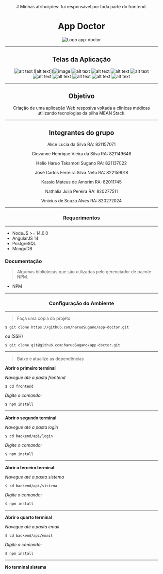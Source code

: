 <center>
# Minhas atribuições: fui responsável por toda parte do frontend.

  
# App Doctor

![Logo app-doctor](./frontend/src/assets/resources/img/logo.png)

---
## Telas da Aplicação
![alt text](https://github.com/viniciusalves23/app-doctor-1/blob/master/galeria1.PNG?raw=true)
![alt text](![image](https://user-images.githubusercontent.com/83824469/203323640-ce7d1fc7-cdfc-4406-b46d-ba08a7bcea0b.png)
![alt text](https://github.com/viniciusalves23/app-doctor-1/blob/master/galeria1.PNG?raw=true)
![alt text](https://github.com/viniciusalves23/app-doctor-1/blob/master/galeria1.PNG?raw=true)
![alt text](https://github.com/viniciusalves23/app-doctor-1/blob/master/galeria1.PNG?raw=true)
![alt text](https://github.com/viniciusalves23/app-doctor-1/blob/master/galeria1.PNG?raw=true)
![alt text](https://github.com/viniciusalves23/app-doctor-1/blob/master/galeria1.PNG?raw=true)
![alt text](https://github.com/viniciusalves23/app-doctor-1/blob/master/galeria1.PNG?raw=true)
![alt text](https://github.com/viniciusalves23/app-doctor-1/blob/master/galeria1.PNG?raw=true)
![alt text](https://github.com/viniciusalves23/app-doctor-1/blob/master/galeria1.PNG?raw=true)
![alt text](https://github.com/viniciusalves23/app-doctor-1/blob/master/galeria1.PNG?raw=true)



---

## Objetivo

Criação de uma aplicação Web resposiva voltada a clinicas médicas utilizando tecnologias da pilha MEAN Stack.

---

## Integrantes do grupo

Alice Lucia da Silva RA: 821157071

Giovanne Henrique Vieira da Silva RA: 821149648

Hélio Haruo Takamori Sugano RA: 821137022

José Carlos Ferreira Silva Neto RA: 822159018

Kassio Mateus de Amorim RA: 82011745

Nathalia Julia Pereira RA: 820277511

Vinicius de Souza Alves RA: 820272024

</center>

---
<center>

### Requerimentos

---

</center>

* NodeJS >= 14.0.0
* AngularJS 14
* PostgreSQL
* MongoDB

### Documentação

> Algumas bibliotecas que são utilizadas pelo gerenciador de pacote NPM.

* NPM


---
<center>

### Configuração do Ambiente

---

</center>

> Faça uma cópia do projeto

`$ git clone https://github.com/haruoSugano/app-doctor.git`

ou (SSH)

`$ git clone git@github.com:haruoSugano/app-doctor.git`

---

> Baixe e atualize as dependências

**Abrir o primeiro terminal**

*Navegue até a pasta frontend*

`$ cd frontend`

*Digite o comando:*

`$ npm install`

---

**Abrir o segundo terminal**

*Navegue até a pasta login*

`$ cd backend/api/login`

*Digite o comando:*

`$ npm install`

---

**Abrir o terceiro terminal**

*Navegue até a pasta sistema*

`$ cd backend/api/sistema`

*Digite o comando:*

`$ npm install`

---

**Abrir o quarto terminal**

*Navegue até a pasta email*

`$ cd backend/api/email`

*Digite o comando:*

`$ npm install`

---

**No terminal sistema**
